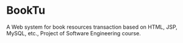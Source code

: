 # BookTu
A Web system for book resources transaction based on HTML, JSP, MySQL, etc., Project of Software Engineering course.
